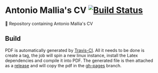 # Antonio Mallia's CV [![Build Status](https://app.travis-ci.com/amallia/cv-antoniomallia.svg?branch=master)](https://app.travis-ci.com/amallia/cv-antoniomallia)
:page_facing_up: Repository containing Antonio Mallia's CV

## Build
PDF is automatically generated by [Travis-CI](https://travis-ci.org/amallia/cv-antoniomallia). 
All it needs to be done is create a tag, the job will spin a new linux instance, install the Latex dependencies and compile it into PDF.
The generated file is then attached as a [release](https://github.com/amallia/cv-antoniomallia/releases) and will copy the pdf in the [gh-pages](https://github.com/amallia/cv-antoniomallia/tree/gh-pages) branch.
